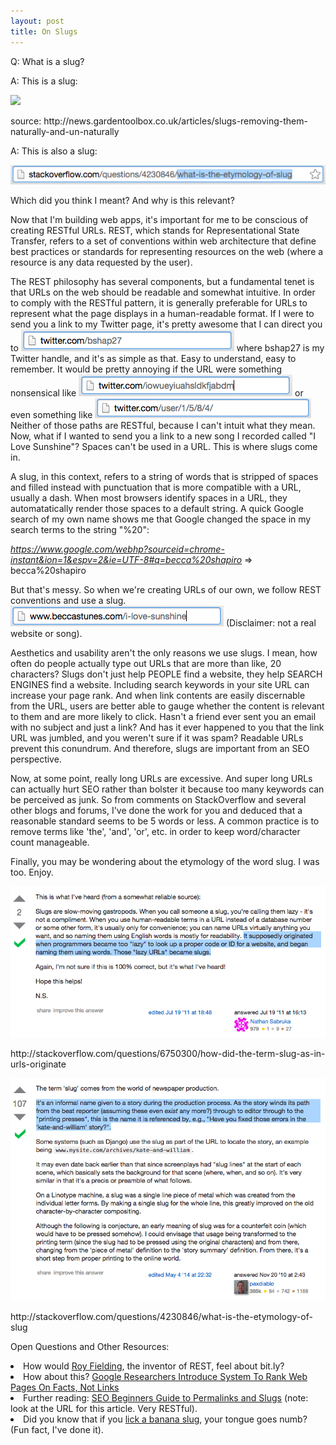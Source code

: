 ```yaml
---
layout: post
title: On Slugs
---
```


Q: What is a slug?

<p>A: This is a slug:</p>
<p class="img_caption"><img src="http://news.gardentoolbox.co.uk/wp-content/uploads/2013/06/slug.jpg" width=450><p>
<figcaption>source: http://news.gardentoolbox.co.uk/articles/slugs-removing-them-naturally-and-un-naturally</figcaption>

A: This is also a slug:
<p><img src="images/slug.png"></p>

Which did you think I meant? And why is this relevant?

Now that I'm building web apps, it's important for me to be conscious of creating RESTful URLs. REST, which stands for Representational State Transfer, refers to a set of conventions within web architecture that define best practices or standards for representing resources on the web (where a resource is any data requested by the user).

The REST philosophy has several components, but a fundamental tenet is that URLs on the web should be readable and somewhat intuitive. In order to comply with the RESTful pattern, it is generally preferable for URLs to represent what the page displays in a human-readable format. If I were to send you a link to my Twitter page, it's pretty awesome that I can direct you to <img src="images/twitterurl.png"> where bshap27 is my Twitter handle, and it's as simple as that. Easy to understand, easy to remember. It would be pretty annoying if the URL were something nonsensical like <img src="images/twitterexample1.png"> or even something like <img src="images/twitterexample0.png"> Neither of those paths are RESTful, because I can't intuit what they mean. Now, what if I wanted to send you a link to a new song I recorded called "I Love Sunshine"? Spaces can't be used in a URL. This is where slugs come in.

A slug, in this context, refers to a string of words that is stripped of spaces and filled instead with punctuation that is more compatible with a URL, usually a dash. When most browsers identify spaces in a URL, they automatatically render those spaces to a default string. A quick Google search of my own name shows me that Google changed the space in my search terms to the string "%20":

<em>https://www.google.com/webhp?sourceid=chrome-instant&ion=1&espv=2&ie=UTF-8#q=becca%20shapiro</em> => becca%20shapiro

But that's messy. So when we're creating URLs of our own, we follow REST conventions and use a slug. <img src="images/sunshineurl.png"> (Disclaimer: not a real website or song).

Aesthetics and usability aren't the only reasons we use slugs. I mean, how often do people actually type out URLs that are more than like, 20 characters? Slugs don't just help PEOPLE find a website, they help SEARCH ENGINES find a website. Including search keywords in your site URL can increase your page rank. And when link contents are easily discernable from the URL, users are better able to gauge whether the content is relevant to them and are more likely to click. Hasn't a friend ever sent you an email with no subject and just a link? And has it ever happened to you that the link URL was jumbled, and you weren't sure if it was spam? Readable URLs prevent this conundrum. And therefore, slugs are important from an SEO perspective.

Now, at some point, really long URLs are excessive. And super long URLs can actually hurt SEO rather than bolster it because too many keywords can be perceived as junk. So from comments on StackOverflow and several other blogs and forums, I've done the work for you and deduced that a reasonable standard seems to be 5 words or less. A common practice is to remove terms like 'the', 'and', 'or', etc. in order to keep word/character count manageable.

Finally, you may be wondering about the etymology of the word slug. I was too. Enjoy.

<p class="img_caption2 becca_border"><a href="http://stackoverflow.com/questions/6750300/how-did-the-term-slug-as-in-urls-originate"><img src="images/slug_stack_overflow_2.png"></a></p>
<figcaption>http://stackoverflow.com/questions/6750300/how-did-the-term-slug-as-in-urls-originate</figcaption>

<p class="img_caption2 becca_border"><a href="http://stackoverflow.com/questions/4230846/what-is-the-etymology-of-slug"><img src="images/slug_stack_overflow.png"></a></p>
<figcaption>http://stackoverflow.com/questions/4230846/what-is-the-etymology-of-slug</figcaption>

Open Questions and Other Resources:
<li>How would <a href="http://en.wikipedia.org/wiki/Roy_Fielding">Roy Fielding</a>, the inventor of REST, feel about bit.ly?</li>
<li>How about this? <a href="http://searchengineland.com/google-researchers-introduce-system-rank-web-pages-facts-not-links-215835">Google Researchers Introduce System To Rank Web Pages On Facts, Not Links</a>
<li>Further reading: <a href="http://www.wpkube.com/seo-beginners-guide-to-permalinks-and-slugs/">SEO Beginners Guide to Permalinks and Slugs</a> (note: look at the URL for this article. Very RESTful).</li>
<li>Did you know that if you <a href="https://www.youtube.com/watch?v=PsVj3Hjr5vw">lick a banana slug</a>, your tongue goes numb? (Fun fact, I've done it). </li>
